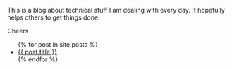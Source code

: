 This is a blog about technical stuff I am dealing with every day. 
It hopefully helps others to get things done.

Cheers


<ul>
  {% for post in site.posts %}
    <li>
      <a href="{{ post.url }}">{{ post.title }}</a>
    </li>
  {% endfor %}
</ul>
